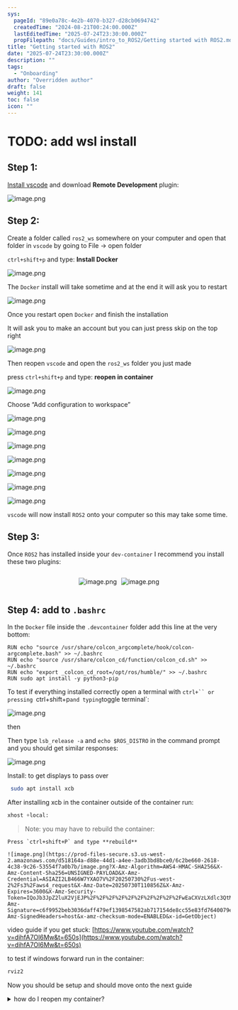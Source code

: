 ```yaml
---
sys:
  pageId: "89e0a78c-4e2b-4070-b327-d28cb0694742"
  createdTime: "2024-08-21T00:24:00.000Z"
  lastEditedTime: "2025-07-24T23:30:00.000Z"
  propFilepath: "docs/Guides/intro_to_ROS2/Getting started with ROS2.md"
title: "Getting started with ROS2"
date: "2025-07-24T23:30:00.000Z"
description: ""
tags:
  - "Onboarding"
author: "Overridden author"
draft: false
weight: 141
toc: false
icon: ""
---
```


# TODO: add wsl install

## Step 1:

[Install vscode](https://code.visualstudio.com/download) and download **Remote Development** plugin:

![image.png](https://prod-files-secure.s3.us-west-2.amazonaws.com/d518164a-d88e-44d1-a4ee-3adb3bd8bce0/efb52993-1881-4a40-b95e-6f020334f022/image.png?X-Amz-Algorithm=AWS4-HMAC-SHA256&X-Amz-Content-Sha256=UNSIGNED-PAYLOAD&X-Amz-Credential=ASIAZI2LB466XRJ23IRY%2F20250730%2Fus-west-2%2Fs3%2Faws4_request&X-Amz-Date=20250730T110851Z&X-Amz-Expires=3600&X-Amz-Security-Token=IQoJb3JpZ2luX2VjEJP%2F%2F%2F%2F%2F%2F%2F%2F%2F%2FwEaCXVzLXdlc3QtMiJHMEUCIQCAeJR4d48fduErCvVmdROmz9ucMntrURtibXM%2BJVRswwIgDbylKITCzB5cwxIohBQe6Jg4IWD2fZLhZxn9aCLAwa8qiAQIvP%2F%2F%2F%2F%2F%2F%2F%2F%2F%2FARAAGgw2Mzc0MjMxODM4MDUiDOKkZsQICygjuKNkmyrcA8azLkILpaZ%2F2Mz4pJ2dJFKCq%2FoRWxss%2BGIEyipTEDzRd1UjIBtfKOAqNtZtUK6MxxjNPXPQxxG%2FubeFrWqmEaUZpIw%2BSc0gaInvb4DPWqAhgWliVEzwh6yjrRGkQr%2Ft3Tp079uGqhQJqflSa1S%2F%2BMMiK1Q0CT9lZTGCiyomR9uowcf%2B97HtInT%2FrPpiT2YiJHC0PpNBYEdLM%2B8xpPSmvclin3SCgyHVxi%2F%2BUrHcLy%2FhsG2huIc%2Ffbtjrtia%2B2Rk7TM1UzerqFo284bg%2FYdKUY8yi15VCvqjs%2FSlMvTYXAUbTnQfoGJ%2FYnj%2FVOWC6CWdBEVKHAOqgcJZ760cAJb1jLTQsRhfyG4661%2BizXtcTSLmi5Airy0pz0iaXa7UBe%2F%2FDXzmk1foRJw4AElGdteu1ci5agilMBcSMb7996cCwT6zCLWoR9FyXFzggsKE%2BLL7kfB49IgU%2F4bq0qI8VA03faTdgHv7NUuv%2BD6bXbA1OoPZHFtRyFaIVWN%2Bgda3QtHBo%2FK2m16FanyY4ZcLMEpahwmJpKTtEs69NCBsQ3WV48CF9Rqy5YF84JK4f3Ip3msthjQSSted6EE4HzWSLVCcIpL2ptRRPLFX1w6qn60nUjn37KcqSddvuaDq8DCkMLnwp8QGOqUBU1xtBeItAKkXntOAfHh%2B1p7lI2HoF45Gtc0Jkxt3XgknuHzn64RqP%2BjKLmeikKEbjOtnfUxyiYk2HUUIdrG4IGJUpQPOdAhuEP5Hc2JdHn4i89r4qc3x2%2F3bNV4hRH1D%2BIiUzNghR%2B0tG8%2BqgGBC17k4%2FzPdxoDfKXbFk7bB2unTpngcmiSMIj%2FXK5FtxgpxlPlgEHCkkzBzRkqlPbkAu13C7%2FbA&X-Amz-Signature=f0782ca1671cb77a9d97580d2e63cbe944d7508dd03e2d501621481f9f5fb20b&X-Amz-SignedHeaders=host&x-amz-checksum-mode=ENABLED&x-id=GetObject)

## Step 2:

Create a folder called `ros2_ws` somewhere on your computer and open that folder in `vscode` by going to File → open folder 

`ctrl+shift+p` and type: **Install Docker**

![image.png](https://prod-files-secure.s3.us-west-2.amazonaws.com/d518164a-d88e-44d1-a4ee-3adb3bd8bce0/2269dc0e-1cd5-47ff-bceb-c04ad9b2eab0/image.png?X-Amz-Algorithm=AWS4-HMAC-SHA256&X-Amz-Content-Sha256=UNSIGNED-PAYLOAD&X-Amz-Credential=ASIAZI2LB466XRJ23IRY%2F20250730%2Fus-west-2%2Fs3%2Faws4_request&X-Amz-Date=20250730T110851Z&X-Amz-Expires=3600&X-Amz-Security-Token=IQoJb3JpZ2luX2VjEJP%2F%2F%2F%2F%2F%2F%2F%2F%2F%2FwEaCXVzLXdlc3QtMiJHMEUCIQCAeJR4d48fduErCvVmdROmz9ucMntrURtibXM%2BJVRswwIgDbylKITCzB5cwxIohBQe6Jg4IWD2fZLhZxn9aCLAwa8qiAQIvP%2F%2F%2F%2F%2F%2F%2F%2F%2F%2FARAAGgw2Mzc0MjMxODM4MDUiDOKkZsQICygjuKNkmyrcA8azLkILpaZ%2F2Mz4pJ2dJFKCq%2FoRWxss%2BGIEyipTEDzRd1UjIBtfKOAqNtZtUK6MxxjNPXPQxxG%2FubeFrWqmEaUZpIw%2BSc0gaInvb4DPWqAhgWliVEzwh6yjrRGkQr%2Ft3Tp079uGqhQJqflSa1S%2F%2BMMiK1Q0CT9lZTGCiyomR9uowcf%2B97HtInT%2FrPpiT2YiJHC0PpNBYEdLM%2B8xpPSmvclin3SCgyHVxi%2F%2BUrHcLy%2FhsG2huIc%2Ffbtjrtia%2B2Rk7TM1UzerqFo284bg%2FYdKUY8yi15VCvqjs%2FSlMvTYXAUbTnQfoGJ%2FYnj%2FVOWC6CWdBEVKHAOqgcJZ760cAJb1jLTQsRhfyG4661%2BizXtcTSLmi5Airy0pz0iaXa7UBe%2F%2FDXzmk1foRJw4AElGdteu1ci5agilMBcSMb7996cCwT6zCLWoR9FyXFzggsKE%2BLL7kfB49IgU%2F4bq0qI8VA03faTdgHv7NUuv%2BD6bXbA1OoPZHFtRyFaIVWN%2Bgda3QtHBo%2FK2m16FanyY4ZcLMEpahwmJpKTtEs69NCBsQ3WV48CF9Rqy5YF84JK4f3Ip3msthjQSSted6EE4HzWSLVCcIpL2ptRRPLFX1w6qn60nUjn37KcqSddvuaDq8DCkMLnwp8QGOqUBU1xtBeItAKkXntOAfHh%2B1p7lI2HoF45Gtc0Jkxt3XgknuHzn64RqP%2BjKLmeikKEbjOtnfUxyiYk2HUUIdrG4IGJUpQPOdAhuEP5Hc2JdHn4i89r4qc3x2%2F3bNV4hRH1D%2BIiUzNghR%2B0tG8%2BqgGBC17k4%2FzPdxoDfKXbFk7bB2unTpngcmiSMIj%2FXK5FtxgpxlPlgEHCkkzBzRkqlPbkAu13C7%2FbA&X-Amz-Signature=bf7b41f23c082b09f744d7b7235ba7d1aa16881a590ec8acc9ca5df7956278e4&X-Amz-SignedHeaders=host&x-amz-checksum-mode=ENABLED&x-id=GetObject)

The `Docker` install will take sometime and at the end it will ask you to restart

![image.png](https://prod-files-secure.s3.us-west-2.amazonaws.com/d518164a-d88e-44d1-a4ee-3adb3bd8bce0/ed233f78-be33-4b1f-b89c-9c346c0e961e/image.png?X-Amz-Algorithm=AWS4-HMAC-SHA256&X-Amz-Content-Sha256=UNSIGNED-PAYLOAD&X-Amz-Credential=ASIAZI2LB466XRJ23IRY%2F20250730%2Fus-west-2%2Fs3%2Faws4_request&X-Amz-Date=20250730T110851Z&X-Amz-Expires=3600&X-Amz-Security-Token=IQoJb3JpZ2luX2VjEJP%2F%2F%2F%2F%2F%2F%2F%2F%2F%2FwEaCXVzLXdlc3QtMiJHMEUCIQCAeJR4d48fduErCvVmdROmz9ucMntrURtibXM%2BJVRswwIgDbylKITCzB5cwxIohBQe6Jg4IWD2fZLhZxn9aCLAwa8qiAQIvP%2F%2F%2F%2F%2F%2F%2F%2F%2F%2FARAAGgw2Mzc0MjMxODM4MDUiDOKkZsQICygjuKNkmyrcA8azLkILpaZ%2F2Mz4pJ2dJFKCq%2FoRWxss%2BGIEyipTEDzRd1UjIBtfKOAqNtZtUK6MxxjNPXPQxxG%2FubeFrWqmEaUZpIw%2BSc0gaInvb4DPWqAhgWliVEzwh6yjrRGkQr%2Ft3Tp079uGqhQJqflSa1S%2F%2BMMiK1Q0CT9lZTGCiyomR9uowcf%2B97HtInT%2FrPpiT2YiJHC0PpNBYEdLM%2B8xpPSmvclin3SCgyHVxi%2F%2BUrHcLy%2FhsG2huIc%2Ffbtjrtia%2B2Rk7TM1UzerqFo284bg%2FYdKUY8yi15VCvqjs%2FSlMvTYXAUbTnQfoGJ%2FYnj%2FVOWC6CWdBEVKHAOqgcJZ760cAJb1jLTQsRhfyG4661%2BizXtcTSLmi5Airy0pz0iaXa7UBe%2F%2FDXzmk1foRJw4AElGdteu1ci5agilMBcSMb7996cCwT6zCLWoR9FyXFzggsKE%2BLL7kfB49IgU%2F4bq0qI8VA03faTdgHv7NUuv%2BD6bXbA1OoPZHFtRyFaIVWN%2Bgda3QtHBo%2FK2m16FanyY4ZcLMEpahwmJpKTtEs69NCBsQ3WV48CF9Rqy5YF84JK4f3Ip3msthjQSSted6EE4HzWSLVCcIpL2ptRRPLFX1w6qn60nUjn37KcqSddvuaDq8DCkMLnwp8QGOqUBU1xtBeItAKkXntOAfHh%2B1p7lI2HoF45Gtc0Jkxt3XgknuHzn64RqP%2BjKLmeikKEbjOtnfUxyiYk2HUUIdrG4IGJUpQPOdAhuEP5Hc2JdHn4i89r4qc3x2%2F3bNV4hRH1D%2BIiUzNghR%2B0tG8%2BqgGBC17k4%2FzPdxoDfKXbFk7bB2unTpngcmiSMIj%2FXK5FtxgpxlPlgEHCkkzBzRkqlPbkAu13C7%2FbA&X-Amz-Signature=95b8d832da4efdd3b16e8b28a03bc30b565690fc69070053fffd7d986a0a0e32&X-Amz-SignedHeaders=host&x-amz-checksum-mode=ENABLED&x-id=GetObject)

Once you restart open `Docker` and finish the installation

It will ask you to make an account but you can just press skip on the top right

![image.png](https://prod-files-secure.s3.us-west-2.amazonaws.com/d518164a-d88e-44d1-a4ee-3adb3bd8bce0/21010ad9-1659-4fd9-9f59-9932a09b2a3d/image.png?X-Amz-Algorithm=AWS4-HMAC-SHA256&X-Amz-Content-Sha256=UNSIGNED-PAYLOAD&X-Amz-Credential=ASIAZI2LB466XRJ23IRY%2F20250730%2Fus-west-2%2Fs3%2Faws4_request&X-Amz-Date=20250730T110851Z&X-Amz-Expires=3600&X-Amz-Security-Token=IQoJb3JpZ2luX2VjEJP%2F%2F%2F%2F%2F%2F%2F%2F%2F%2FwEaCXVzLXdlc3QtMiJHMEUCIQCAeJR4d48fduErCvVmdROmz9ucMntrURtibXM%2BJVRswwIgDbylKITCzB5cwxIohBQe6Jg4IWD2fZLhZxn9aCLAwa8qiAQIvP%2F%2F%2F%2F%2F%2F%2F%2F%2F%2FARAAGgw2Mzc0MjMxODM4MDUiDOKkZsQICygjuKNkmyrcA8azLkILpaZ%2F2Mz4pJ2dJFKCq%2FoRWxss%2BGIEyipTEDzRd1UjIBtfKOAqNtZtUK6MxxjNPXPQxxG%2FubeFrWqmEaUZpIw%2BSc0gaInvb4DPWqAhgWliVEzwh6yjrRGkQr%2Ft3Tp079uGqhQJqflSa1S%2F%2BMMiK1Q0CT9lZTGCiyomR9uowcf%2B97HtInT%2FrPpiT2YiJHC0PpNBYEdLM%2B8xpPSmvclin3SCgyHVxi%2F%2BUrHcLy%2FhsG2huIc%2Ffbtjrtia%2B2Rk7TM1UzerqFo284bg%2FYdKUY8yi15VCvqjs%2FSlMvTYXAUbTnQfoGJ%2FYnj%2FVOWC6CWdBEVKHAOqgcJZ760cAJb1jLTQsRhfyG4661%2BizXtcTSLmi5Airy0pz0iaXa7UBe%2F%2FDXzmk1foRJw4AElGdteu1ci5agilMBcSMb7996cCwT6zCLWoR9FyXFzggsKE%2BLL7kfB49IgU%2F4bq0qI8VA03faTdgHv7NUuv%2BD6bXbA1OoPZHFtRyFaIVWN%2Bgda3QtHBo%2FK2m16FanyY4ZcLMEpahwmJpKTtEs69NCBsQ3WV48CF9Rqy5YF84JK4f3Ip3msthjQSSted6EE4HzWSLVCcIpL2ptRRPLFX1w6qn60nUjn37KcqSddvuaDq8DCkMLnwp8QGOqUBU1xtBeItAKkXntOAfHh%2B1p7lI2HoF45Gtc0Jkxt3XgknuHzn64RqP%2BjKLmeikKEbjOtnfUxyiYk2HUUIdrG4IGJUpQPOdAhuEP5Hc2JdHn4i89r4qc3x2%2F3bNV4hRH1D%2BIiUzNghR%2B0tG8%2BqgGBC17k4%2FzPdxoDfKXbFk7bB2unTpngcmiSMIj%2FXK5FtxgpxlPlgEHCkkzBzRkqlPbkAu13C7%2FbA&X-Amz-Signature=3c6cff38070ff0cc177e272459d887825ccbc6cb02a797710618cc0d5a2a335e&X-Amz-SignedHeaders=host&x-amz-checksum-mode=ENABLED&x-id=GetObject)

Then reopen `vscode` and open the `ros2_ws` folder you just made

press `ctrl+shift+p` and type: **reopen in container**

![image.png](https://prod-files-secure.s3.us-west-2.amazonaws.com/d518164a-d88e-44d1-a4ee-3adb3bd8bce0/4e93b8c2-41ad-488c-8095-c74205196118/image.png?X-Amz-Algorithm=AWS4-HMAC-SHA256&X-Amz-Content-Sha256=UNSIGNED-PAYLOAD&X-Amz-Credential=ASIAZI2LB466XRJ23IRY%2F20250730%2Fus-west-2%2Fs3%2Faws4_request&X-Amz-Date=20250730T110851Z&X-Amz-Expires=3600&X-Amz-Security-Token=IQoJb3JpZ2luX2VjEJP%2F%2F%2F%2F%2F%2F%2F%2F%2F%2FwEaCXVzLXdlc3QtMiJHMEUCIQCAeJR4d48fduErCvVmdROmz9ucMntrURtibXM%2BJVRswwIgDbylKITCzB5cwxIohBQe6Jg4IWD2fZLhZxn9aCLAwa8qiAQIvP%2F%2F%2F%2F%2F%2F%2F%2F%2F%2FARAAGgw2Mzc0MjMxODM4MDUiDOKkZsQICygjuKNkmyrcA8azLkILpaZ%2F2Mz4pJ2dJFKCq%2FoRWxss%2BGIEyipTEDzRd1UjIBtfKOAqNtZtUK6MxxjNPXPQxxG%2FubeFrWqmEaUZpIw%2BSc0gaInvb4DPWqAhgWliVEzwh6yjrRGkQr%2Ft3Tp079uGqhQJqflSa1S%2F%2BMMiK1Q0CT9lZTGCiyomR9uowcf%2B97HtInT%2FrPpiT2YiJHC0PpNBYEdLM%2B8xpPSmvclin3SCgyHVxi%2F%2BUrHcLy%2FhsG2huIc%2Ffbtjrtia%2B2Rk7TM1UzerqFo284bg%2FYdKUY8yi15VCvqjs%2FSlMvTYXAUbTnQfoGJ%2FYnj%2FVOWC6CWdBEVKHAOqgcJZ760cAJb1jLTQsRhfyG4661%2BizXtcTSLmi5Airy0pz0iaXa7UBe%2F%2FDXzmk1foRJw4AElGdteu1ci5agilMBcSMb7996cCwT6zCLWoR9FyXFzggsKE%2BLL7kfB49IgU%2F4bq0qI8VA03faTdgHv7NUuv%2BD6bXbA1OoPZHFtRyFaIVWN%2Bgda3QtHBo%2FK2m16FanyY4ZcLMEpahwmJpKTtEs69NCBsQ3WV48CF9Rqy5YF84JK4f3Ip3msthjQSSted6EE4HzWSLVCcIpL2ptRRPLFX1w6qn60nUjn37KcqSddvuaDq8DCkMLnwp8QGOqUBU1xtBeItAKkXntOAfHh%2B1p7lI2HoF45Gtc0Jkxt3XgknuHzn64RqP%2BjKLmeikKEbjOtnfUxyiYk2HUUIdrG4IGJUpQPOdAhuEP5Hc2JdHn4i89r4qc3x2%2F3bNV4hRH1D%2BIiUzNghR%2B0tG8%2BqgGBC17k4%2FzPdxoDfKXbFk7bB2unTpngcmiSMIj%2FXK5FtxgpxlPlgEHCkkzBzRkqlPbkAu13C7%2FbA&X-Amz-Signature=b78ae45132887008e543fca5d8e26a5f5afd8ff7e52468622fa9700be606925b&X-Amz-SignedHeaders=host&x-amz-checksum-mode=ENABLED&x-id=GetObject)

Choose “Add configuration to workspace”

![image.png](https://prod-files-secure.s3.us-west-2.amazonaws.com/d518164a-d88e-44d1-a4ee-3adb3bd8bce0/9560b282-5060-4989-ba37-97e7b2c22476/image.png?X-Amz-Algorithm=AWS4-HMAC-SHA256&X-Amz-Content-Sha256=UNSIGNED-PAYLOAD&X-Amz-Credential=ASIAZI2LB466XRJ23IRY%2F20250730%2Fus-west-2%2Fs3%2Faws4_request&X-Amz-Date=20250730T110851Z&X-Amz-Expires=3600&X-Amz-Security-Token=IQoJb3JpZ2luX2VjEJP%2F%2F%2F%2F%2F%2F%2F%2F%2F%2FwEaCXVzLXdlc3QtMiJHMEUCIQCAeJR4d48fduErCvVmdROmz9ucMntrURtibXM%2BJVRswwIgDbylKITCzB5cwxIohBQe6Jg4IWD2fZLhZxn9aCLAwa8qiAQIvP%2F%2F%2F%2F%2F%2F%2F%2F%2F%2FARAAGgw2Mzc0MjMxODM4MDUiDOKkZsQICygjuKNkmyrcA8azLkILpaZ%2F2Mz4pJ2dJFKCq%2FoRWxss%2BGIEyipTEDzRd1UjIBtfKOAqNtZtUK6MxxjNPXPQxxG%2FubeFrWqmEaUZpIw%2BSc0gaInvb4DPWqAhgWliVEzwh6yjrRGkQr%2Ft3Tp079uGqhQJqflSa1S%2F%2BMMiK1Q0CT9lZTGCiyomR9uowcf%2B97HtInT%2FrPpiT2YiJHC0PpNBYEdLM%2B8xpPSmvclin3SCgyHVxi%2F%2BUrHcLy%2FhsG2huIc%2Ffbtjrtia%2B2Rk7TM1UzerqFo284bg%2FYdKUY8yi15VCvqjs%2FSlMvTYXAUbTnQfoGJ%2FYnj%2FVOWC6CWdBEVKHAOqgcJZ760cAJb1jLTQsRhfyG4661%2BizXtcTSLmi5Airy0pz0iaXa7UBe%2F%2FDXzmk1foRJw4AElGdteu1ci5agilMBcSMb7996cCwT6zCLWoR9FyXFzggsKE%2BLL7kfB49IgU%2F4bq0qI8VA03faTdgHv7NUuv%2BD6bXbA1OoPZHFtRyFaIVWN%2Bgda3QtHBo%2FK2m16FanyY4ZcLMEpahwmJpKTtEs69NCBsQ3WV48CF9Rqy5YF84JK4f3Ip3msthjQSSted6EE4HzWSLVCcIpL2ptRRPLFX1w6qn60nUjn37KcqSddvuaDq8DCkMLnwp8QGOqUBU1xtBeItAKkXntOAfHh%2B1p7lI2HoF45Gtc0Jkxt3XgknuHzn64RqP%2BjKLmeikKEbjOtnfUxyiYk2HUUIdrG4IGJUpQPOdAhuEP5Hc2JdHn4i89r4qc3x2%2F3bNV4hRH1D%2BIiUzNghR%2B0tG8%2BqgGBC17k4%2FzPdxoDfKXbFk7bB2unTpngcmiSMIj%2FXK5FtxgpxlPlgEHCkkzBzRkqlPbkAu13C7%2FbA&X-Amz-Signature=5e714cab2be2dedb62469791c8f81178484621d7b0857e4ec6a36290eba48870&X-Amz-SignedHeaders=host&x-amz-checksum-mode=ENABLED&x-id=GetObject)

![image.png](https://prod-files-secure.s3.us-west-2.amazonaws.com/d518164a-d88e-44d1-a4ee-3adb3bd8bce0/2ee63f81-886b-48e8-a553-dc6e5eac99e4/image.png?X-Amz-Algorithm=AWS4-HMAC-SHA256&X-Amz-Content-Sha256=UNSIGNED-PAYLOAD&X-Amz-Credential=ASIAZI2LB466XRJ23IRY%2F20250730%2Fus-west-2%2Fs3%2Faws4_request&X-Amz-Date=20250730T110851Z&X-Amz-Expires=3600&X-Amz-Security-Token=IQoJb3JpZ2luX2VjEJP%2F%2F%2F%2F%2F%2F%2F%2F%2F%2FwEaCXVzLXdlc3QtMiJHMEUCIQCAeJR4d48fduErCvVmdROmz9ucMntrURtibXM%2BJVRswwIgDbylKITCzB5cwxIohBQe6Jg4IWD2fZLhZxn9aCLAwa8qiAQIvP%2F%2F%2F%2F%2F%2F%2F%2F%2F%2FARAAGgw2Mzc0MjMxODM4MDUiDOKkZsQICygjuKNkmyrcA8azLkILpaZ%2F2Mz4pJ2dJFKCq%2FoRWxss%2BGIEyipTEDzRd1UjIBtfKOAqNtZtUK6MxxjNPXPQxxG%2FubeFrWqmEaUZpIw%2BSc0gaInvb4DPWqAhgWliVEzwh6yjrRGkQr%2Ft3Tp079uGqhQJqflSa1S%2F%2BMMiK1Q0CT9lZTGCiyomR9uowcf%2B97HtInT%2FrPpiT2YiJHC0PpNBYEdLM%2B8xpPSmvclin3SCgyHVxi%2F%2BUrHcLy%2FhsG2huIc%2Ffbtjrtia%2B2Rk7TM1UzerqFo284bg%2FYdKUY8yi15VCvqjs%2FSlMvTYXAUbTnQfoGJ%2FYnj%2FVOWC6CWdBEVKHAOqgcJZ760cAJb1jLTQsRhfyG4661%2BizXtcTSLmi5Airy0pz0iaXa7UBe%2F%2FDXzmk1foRJw4AElGdteu1ci5agilMBcSMb7996cCwT6zCLWoR9FyXFzggsKE%2BLL7kfB49IgU%2F4bq0qI8VA03faTdgHv7NUuv%2BD6bXbA1OoPZHFtRyFaIVWN%2Bgda3QtHBo%2FK2m16FanyY4ZcLMEpahwmJpKTtEs69NCBsQ3WV48CF9Rqy5YF84JK4f3Ip3msthjQSSted6EE4HzWSLVCcIpL2ptRRPLFX1w6qn60nUjn37KcqSddvuaDq8DCkMLnwp8QGOqUBU1xtBeItAKkXntOAfHh%2B1p7lI2HoF45Gtc0Jkxt3XgknuHzn64RqP%2BjKLmeikKEbjOtnfUxyiYk2HUUIdrG4IGJUpQPOdAhuEP5Hc2JdHn4i89r4qc3x2%2F3bNV4hRH1D%2BIiUzNghR%2B0tG8%2BqgGBC17k4%2FzPdxoDfKXbFk7bB2unTpngcmiSMIj%2FXK5FtxgpxlPlgEHCkkzBzRkqlPbkAu13C7%2FbA&X-Amz-Signature=44e6198f5a03f001386ade6461f2a2a68e47d7ae6af7987a59bd4e66fa010e30&X-Amz-SignedHeaders=host&x-amz-checksum-mode=ENABLED&x-id=GetObject)

![image.png](https://prod-files-secure.s3.us-west-2.amazonaws.com/d518164a-d88e-44d1-a4ee-3adb3bd8bce0/e0fd626c-c8b6-4b2c-95d1-fa4c26514504/image.png?X-Amz-Algorithm=AWS4-HMAC-SHA256&X-Amz-Content-Sha256=UNSIGNED-PAYLOAD&X-Amz-Credential=ASIAZI2LB466XRJ23IRY%2F20250730%2Fus-west-2%2Fs3%2Faws4_request&X-Amz-Date=20250730T110851Z&X-Amz-Expires=3600&X-Amz-Security-Token=IQoJb3JpZ2luX2VjEJP%2F%2F%2F%2F%2F%2F%2F%2F%2F%2FwEaCXVzLXdlc3QtMiJHMEUCIQCAeJR4d48fduErCvVmdROmz9ucMntrURtibXM%2BJVRswwIgDbylKITCzB5cwxIohBQe6Jg4IWD2fZLhZxn9aCLAwa8qiAQIvP%2F%2F%2F%2F%2F%2F%2F%2F%2F%2FARAAGgw2Mzc0MjMxODM4MDUiDOKkZsQICygjuKNkmyrcA8azLkILpaZ%2F2Mz4pJ2dJFKCq%2FoRWxss%2BGIEyipTEDzRd1UjIBtfKOAqNtZtUK6MxxjNPXPQxxG%2FubeFrWqmEaUZpIw%2BSc0gaInvb4DPWqAhgWliVEzwh6yjrRGkQr%2Ft3Tp079uGqhQJqflSa1S%2F%2BMMiK1Q0CT9lZTGCiyomR9uowcf%2B97HtInT%2FrPpiT2YiJHC0PpNBYEdLM%2B8xpPSmvclin3SCgyHVxi%2F%2BUrHcLy%2FhsG2huIc%2Ffbtjrtia%2B2Rk7TM1UzerqFo284bg%2FYdKUY8yi15VCvqjs%2FSlMvTYXAUbTnQfoGJ%2FYnj%2FVOWC6CWdBEVKHAOqgcJZ760cAJb1jLTQsRhfyG4661%2BizXtcTSLmi5Airy0pz0iaXa7UBe%2F%2FDXzmk1foRJw4AElGdteu1ci5agilMBcSMb7996cCwT6zCLWoR9FyXFzggsKE%2BLL7kfB49IgU%2F4bq0qI8VA03faTdgHv7NUuv%2BD6bXbA1OoPZHFtRyFaIVWN%2Bgda3QtHBo%2FK2m16FanyY4ZcLMEpahwmJpKTtEs69NCBsQ3WV48CF9Rqy5YF84JK4f3Ip3msthjQSSted6EE4HzWSLVCcIpL2ptRRPLFX1w6qn60nUjn37KcqSddvuaDq8DCkMLnwp8QGOqUBU1xtBeItAKkXntOAfHh%2B1p7lI2HoF45Gtc0Jkxt3XgknuHzn64RqP%2BjKLmeikKEbjOtnfUxyiYk2HUUIdrG4IGJUpQPOdAhuEP5Hc2JdHn4i89r4qc3x2%2F3bNV4hRH1D%2BIiUzNghR%2B0tG8%2BqgGBC17k4%2FzPdxoDfKXbFk7bB2unTpngcmiSMIj%2FXK5FtxgpxlPlgEHCkkzBzRkqlPbkAu13C7%2FbA&X-Amz-Signature=b5559e467189abb19a86170aeaebaa6b9c30290f336d6dedffa29cf01c7c5a06&X-Amz-SignedHeaders=host&x-amz-checksum-mode=ENABLED&x-id=GetObject)

![image.png](https://prod-files-secure.s3.us-west-2.amazonaws.com/d518164a-d88e-44d1-a4ee-3adb3bd8bce0/a2e13f50-d2ab-4719-a4c2-7ced634bfc9d/image.png?X-Amz-Algorithm=AWS4-HMAC-SHA256&X-Amz-Content-Sha256=UNSIGNED-PAYLOAD&X-Amz-Credential=ASIAZI2LB466XRJ23IRY%2F20250730%2Fus-west-2%2Fs3%2Faws4_request&X-Amz-Date=20250730T110851Z&X-Amz-Expires=3600&X-Amz-Security-Token=IQoJb3JpZ2luX2VjEJP%2F%2F%2F%2F%2F%2F%2F%2F%2F%2FwEaCXVzLXdlc3QtMiJHMEUCIQCAeJR4d48fduErCvVmdROmz9ucMntrURtibXM%2BJVRswwIgDbylKITCzB5cwxIohBQe6Jg4IWD2fZLhZxn9aCLAwa8qiAQIvP%2F%2F%2F%2F%2F%2F%2F%2F%2F%2FARAAGgw2Mzc0MjMxODM4MDUiDOKkZsQICygjuKNkmyrcA8azLkILpaZ%2F2Mz4pJ2dJFKCq%2FoRWxss%2BGIEyipTEDzRd1UjIBtfKOAqNtZtUK6MxxjNPXPQxxG%2FubeFrWqmEaUZpIw%2BSc0gaInvb4DPWqAhgWliVEzwh6yjrRGkQr%2Ft3Tp079uGqhQJqflSa1S%2F%2BMMiK1Q0CT9lZTGCiyomR9uowcf%2B97HtInT%2FrPpiT2YiJHC0PpNBYEdLM%2B8xpPSmvclin3SCgyHVxi%2F%2BUrHcLy%2FhsG2huIc%2Ffbtjrtia%2B2Rk7TM1UzerqFo284bg%2FYdKUY8yi15VCvqjs%2FSlMvTYXAUbTnQfoGJ%2FYnj%2FVOWC6CWdBEVKHAOqgcJZ760cAJb1jLTQsRhfyG4661%2BizXtcTSLmi5Airy0pz0iaXa7UBe%2F%2FDXzmk1foRJw4AElGdteu1ci5agilMBcSMb7996cCwT6zCLWoR9FyXFzggsKE%2BLL7kfB49IgU%2F4bq0qI8VA03faTdgHv7NUuv%2BD6bXbA1OoPZHFtRyFaIVWN%2Bgda3QtHBo%2FK2m16FanyY4ZcLMEpahwmJpKTtEs69NCBsQ3WV48CF9Rqy5YF84JK4f3Ip3msthjQSSted6EE4HzWSLVCcIpL2ptRRPLFX1w6qn60nUjn37KcqSddvuaDq8DCkMLnwp8QGOqUBU1xtBeItAKkXntOAfHh%2B1p7lI2HoF45Gtc0Jkxt3XgknuHzn64RqP%2BjKLmeikKEbjOtnfUxyiYk2HUUIdrG4IGJUpQPOdAhuEP5Hc2JdHn4i89r4qc3x2%2F3bNV4hRH1D%2BIiUzNghR%2B0tG8%2BqgGBC17k4%2FzPdxoDfKXbFk7bB2unTpngcmiSMIj%2FXK5FtxgpxlPlgEHCkkzBzRkqlPbkAu13C7%2FbA&X-Amz-Signature=ee4fac996602fcf0b09b8ec3551a76eb237b81a14ad8e1ee230a147643fa3558&X-Amz-SignedHeaders=host&x-amz-checksum-mode=ENABLED&x-id=GetObject)

![image.png](https://prod-files-secure.s3.us-west-2.amazonaws.com/d518164a-d88e-44d1-a4ee-3adb3bd8bce0/6cc478ad-aaba-4bf7-9fcc-403277ab896c/image.png?X-Amz-Algorithm=AWS4-HMAC-SHA256&X-Amz-Content-Sha256=UNSIGNED-PAYLOAD&X-Amz-Credential=ASIAZI2LB466XRJ23IRY%2F20250730%2Fus-west-2%2Fs3%2Faws4_request&X-Amz-Date=20250730T110851Z&X-Amz-Expires=3600&X-Amz-Security-Token=IQoJb3JpZ2luX2VjEJP%2F%2F%2F%2F%2F%2F%2F%2F%2F%2FwEaCXVzLXdlc3QtMiJHMEUCIQCAeJR4d48fduErCvVmdROmz9ucMntrURtibXM%2BJVRswwIgDbylKITCzB5cwxIohBQe6Jg4IWD2fZLhZxn9aCLAwa8qiAQIvP%2F%2F%2F%2F%2F%2F%2F%2F%2F%2FARAAGgw2Mzc0MjMxODM4MDUiDOKkZsQICygjuKNkmyrcA8azLkILpaZ%2F2Mz4pJ2dJFKCq%2FoRWxss%2BGIEyipTEDzRd1UjIBtfKOAqNtZtUK6MxxjNPXPQxxG%2FubeFrWqmEaUZpIw%2BSc0gaInvb4DPWqAhgWliVEzwh6yjrRGkQr%2Ft3Tp079uGqhQJqflSa1S%2F%2BMMiK1Q0CT9lZTGCiyomR9uowcf%2B97HtInT%2FrPpiT2YiJHC0PpNBYEdLM%2B8xpPSmvclin3SCgyHVxi%2F%2BUrHcLy%2FhsG2huIc%2Ffbtjrtia%2B2Rk7TM1UzerqFo284bg%2FYdKUY8yi15VCvqjs%2FSlMvTYXAUbTnQfoGJ%2FYnj%2FVOWC6CWdBEVKHAOqgcJZ760cAJb1jLTQsRhfyG4661%2BizXtcTSLmi5Airy0pz0iaXa7UBe%2F%2FDXzmk1foRJw4AElGdteu1ci5agilMBcSMb7996cCwT6zCLWoR9FyXFzggsKE%2BLL7kfB49IgU%2F4bq0qI8VA03faTdgHv7NUuv%2BD6bXbA1OoPZHFtRyFaIVWN%2Bgda3QtHBo%2FK2m16FanyY4ZcLMEpahwmJpKTtEs69NCBsQ3WV48CF9Rqy5YF84JK4f3Ip3msthjQSSted6EE4HzWSLVCcIpL2ptRRPLFX1w6qn60nUjn37KcqSddvuaDq8DCkMLnwp8QGOqUBU1xtBeItAKkXntOAfHh%2B1p7lI2HoF45Gtc0Jkxt3XgknuHzn64RqP%2BjKLmeikKEbjOtnfUxyiYk2HUUIdrG4IGJUpQPOdAhuEP5Hc2JdHn4i89r4qc3x2%2F3bNV4hRH1D%2BIiUzNghR%2B0tG8%2BqgGBC17k4%2FzPdxoDfKXbFk7bB2unTpngcmiSMIj%2FXK5FtxgpxlPlgEHCkkzBzRkqlPbkAu13C7%2FbA&X-Amz-Signature=dc687476c3ede8f43eab58685c935e03447a48912766b296592f327a1105ff2c&X-Amz-SignedHeaders=host&x-amz-checksum-mode=ENABLED&x-id=GetObject)

![image.png](https://prod-files-secure.s3.us-west-2.amazonaws.com/d518164a-d88e-44d1-a4ee-3adb3bd8bce0/53255b28-f75e-430f-b9e3-c0ac8577e42b/image.png?X-Amz-Algorithm=AWS4-HMAC-SHA256&X-Amz-Content-Sha256=UNSIGNED-PAYLOAD&X-Amz-Credential=ASIAZI2LB466XRJ23IRY%2F20250730%2Fus-west-2%2Fs3%2Faws4_request&X-Amz-Date=20250730T110851Z&X-Amz-Expires=3600&X-Amz-Security-Token=IQoJb3JpZ2luX2VjEJP%2F%2F%2F%2F%2F%2F%2F%2F%2F%2FwEaCXVzLXdlc3QtMiJHMEUCIQCAeJR4d48fduErCvVmdROmz9ucMntrURtibXM%2BJVRswwIgDbylKITCzB5cwxIohBQe6Jg4IWD2fZLhZxn9aCLAwa8qiAQIvP%2F%2F%2F%2F%2F%2F%2F%2F%2F%2FARAAGgw2Mzc0MjMxODM4MDUiDOKkZsQICygjuKNkmyrcA8azLkILpaZ%2F2Mz4pJ2dJFKCq%2FoRWxss%2BGIEyipTEDzRd1UjIBtfKOAqNtZtUK6MxxjNPXPQxxG%2FubeFrWqmEaUZpIw%2BSc0gaInvb4DPWqAhgWliVEzwh6yjrRGkQr%2Ft3Tp079uGqhQJqflSa1S%2F%2BMMiK1Q0CT9lZTGCiyomR9uowcf%2B97HtInT%2FrPpiT2YiJHC0PpNBYEdLM%2B8xpPSmvclin3SCgyHVxi%2F%2BUrHcLy%2FhsG2huIc%2Ffbtjrtia%2B2Rk7TM1UzerqFo284bg%2FYdKUY8yi15VCvqjs%2FSlMvTYXAUbTnQfoGJ%2FYnj%2FVOWC6CWdBEVKHAOqgcJZ760cAJb1jLTQsRhfyG4661%2BizXtcTSLmi5Airy0pz0iaXa7UBe%2F%2FDXzmk1foRJw4AElGdteu1ci5agilMBcSMb7996cCwT6zCLWoR9FyXFzggsKE%2BLL7kfB49IgU%2F4bq0qI8VA03faTdgHv7NUuv%2BD6bXbA1OoPZHFtRyFaIVWN%2Bgda3QtHBo%2FK2m16FanyY4ZcLMEpahwmJpKTtEs69NCBsQ3WV48CF9Rqy5YF84JK4f3Ip3msthjQSSted6EE4HzWSLVCcIpL2ptRRPLFX1w6qn60nUjn37KcqSddvuaDq8DCkMLnwp8QGOqUBU1xtBeItAKkXntOAfHh%2B1p7lI2HoF45Gtc0Jkxt3XgknuHzn64RqP%2BjKLmeikKEbjOtnfUxyiYk2HUUIdrG4IGJUpQPOdAhuEP5Hc2JdHn4i89r4qc3x2%2F3bNV4hRH1D%2BIiUzNghR%2B0tG8%2BqgGBC17k4%2FzPdxoDfKXbFk7bB2unTpngcmiSMIj%2FXK5FtxgpxlPlgEHCkkzBzRkqlPbkAu13C7%2FbA&X-Amz-Signature=5d0ee736ca4c283a65297e71d203227e601dfb0fa059edd83baf0e482566ef13&X-Amz-SignedHeaders=host&x-amz-checksum-mode=ENABLED&x-id=GetObject)

![image.png](https://prod-files-secure.s3.us-west-2.amazonaws.com/d518164a-d88e-44d1-a4ee-3adb3bd8bce0/7c562767-5af9-4ffb-97d1-327bcdf4ee00/image.png?X-Amz-Algorithm=AWS4-HMAC-SHA256&X-Amz-Content-Sha256=UNSIGNED-PAYLOAD&X-Amz-Credential=ASIAZI2LB466XRJ23IRY%2F20250730%2Fus-west-2%2Fs3%2Faws4_request&X-Amz-Date=20250730T110851Z&X-Amz-Expires=3600&X-Amz-Security-Token=IQoJb3JpZ2luX2VjEJP%2F%2F%2F%2F%2F%2F%2F%2F%2F%2FwEaCXVzLXdlc3QtMiJHMEUCIQCAeJR4d48fduErCvVmdROmz9ucMntrURtibXM%2BJVRswwIgDbylKITCzB5cwxIohBQe6Jg4IWD2fZLhZxn9aCLAwa8qiAQIvP%2F%2F%2F%2F%2F%2F%2F%2F%2F%2FARAAGgw2Mzc0MjMxODM4MDUiDOKkZsQICygjuKNkmyrcA8azLkILpaZ%2F2Mz4pJ2dJFKCq%2FoRWxss%2BGIEyipTEDzRd1UjIBtfKOAqNtZtUK6MxxjNPXPQxxG%2FubeFrWqmEaUZpIw%2BSc0gaInvb4DPWqAhgWliVEzwh6yjrRGkQr%2Ft3Tp079uGqhQJqflSa1S%2F%2BMMiK1Q0CT9lZTGCiyomR9uowcf%2B97HtInT%2FrPpiT2YiJHC0PpNBYEdLM%2B8xpPSmvclin3SCgyHVxi%2F%2BUrHcLy%2FhsG2huIc%2Ffbtjrtia%2B2Rk7TM1UzerqFo284bg%2FYdKUY8yi15VCvqjs%2FSlMvTYXAUbTnQfoGJ%2FYnj%2FVOWC6CWdBEVKHAOqgcJZ760cAJb1jLTQsRhfyG4661%2BizXtcTSLmi5Airy0pz0iaXa7UBe%2F%2FDXzmk1foRJw4AElGdteu1ci5agilMBcSMb7996cCwT6zCLWoR9FyXFzggsKE%2BLL7kfB49IgU%2F4bq0qI8VA03faTdgHv7NUuv%2BD6bXbA1OoPZHFtRyFaIVWN%2Bgda3QtHBo%2FK2m16FanyY4ZcLMEpahwmJpKTtEs69NCBsQ3WV48CF9Rqy5YF84JK4f3Ip3msthjQSSted6EE4HzWSLVCcIpL2ptRRPLFX1w6qn60nUjn37KcqSddvuaDq8DCkMLnwp8QGOqUBU1xtBeItAKkXntOAfHh%2B1p7lI2HoF45Gtc0Jkxt3XgknuHzn64RqP%2BjKLmeikKEbjOtnfUxyiYk2HUUIdrG4IGJUpQPOdAhuEP5Hc2JdHn4i89r4qc3x2%2F3bNV4hRH1D%2BIiUzNghR%2B0tG8%2BqgGBC17k4%2FzPdxoDfKXbFk7bB2unTpngcmiSMIj%2FXK5FtxgpxlPlgEHCkkzBzRkqlPbkAu13C7%2FbA&X-Amz-Signature=d14af7480cf8683b437ac2df0851606673a98daed5571986e7b9672aea188059&X-Amz-SignedHeaders=host&x-amz-checksum-mode=ENABLED&x-id=GetObject)

`vscode` will now install `ROS2` onto your computer so this may take some time.

## Step 3:

Once `ROS2` has installed inside your `dev-container` I recommend you install these two plugins:

<div style="display: flex;flex-direction: row; column-gap:10px; max-width: 630px;justify-content: center;">
<div>

![image.png](https://prod-files-secure.s3.us-west-2.amazonaws.com/d518164a-d88e-44d1-a4ee-3adb3bd8bce0/3fc3d550-5a54-4ba1-ba6b-faa01cdb7369/image.png?X-Amz-Algorithm=AWS4-HMAC-SHA256&X-Amz-Content-Sha256=UNSIGNED-PAYLOAD&X-Amz-Credential=ASIAZI2LB466RW5KOHFT%2F20250730%2Fus-west-2%2Fs3%2Faws4_request&X-Amz-Date=20250730T110856Z&X-Amz-Expires=3600&X-Amz-Security-Token=IQoJb3JpZ2luX2VjEJP%2F%2F%2F%2F%2F%2F%2F%2F%2F%2FwEaCXVzLXdlc3QtMiJIMEYCIQCHpsxc13rtFeryMy0HsZcLLO4t8pewsKzB6i%2FhGcEUBQIhAK1mnbQj2DwrotE0xr1kHq7uuFovrbxQw3qtTXrE3ZjYKogECLz%2F%2F%2F%2F%2F%2F%2F%2F%2F%2FwEQABoMNjM3NDIzMTgzODA1Igx1mfV7zstrSOD5iUAq3AMs8SJsi9OgeTyGFvyML0Xi4nkDRXXLRvxK2zkSxicdGm5kKFm%2BHF7dCDg3ei%2FHPemVc8uearZxrnOU4KTfzVfOwjzwwnzJ5l6QEqSXorAa0IVBU%2FOAe9bcn1wv2SsR5bvHCd9R%2BvvaYTt4aJym7v6FnCuwzS0s0AaGBuAe59h6LkpInR1ns2c0szTuIlKFJGEjNbh2GAPuLlMMYCjU4j1MSUYE8xWhfRatNex4skyae3yzm57qNqrM52OJhgo9GRte2kpbYZo24lwNOQWm9MELL0pPj7iMnwrOBmaBqKUO9CG4jkPe6qkxOaEM55rwR3g8CJcJWRkyzszQxLPRVCRS6L6IZ6sAGweXzF8GSQn245Ck9TxAYccbFDzKBWuX%2But672IPGU9kJJQkJwfoxB9o41btYskFVt8fHMO9x8%2Fz%2FPdFfbZNVlMGviWxasEfxyVIY3VUL9o4vlXkeQEINdAsqiKYGCW91zVj%2FYaN54tM4GEqJDq5LzR9NGJWetfzj3vfNtdnTeUc%2Blgnp5r%2FKq%2BFDUlSZZUukNscTt7xHZPpoAEKvYWkLHKw3jKN8m67aveyD5oZQSypfSPv9%2B2V%2B8G2%2FjEfy9TeGINJbeszIssq7eU4Io0Pe5jrn5jNuTCj8KfEBjqkAVcMi3oZCBRl6NydRtPsZsyk4PVqBz4Qo%2F4ENiu3Bbcnjdbrhn%2BFvxqt8U52xa9mLs7Uo2I2BDGpqYiQ3rhSbHY%2F5MhXTCP77FLPW1427cE%2FEfFadsKQHM3sW25cA4qP5381C5m6tVu%2BW0VTV9S1XYOHM5BCB0PD2rPUEGYQBp5DeoE9N1m4rhsilzZpaRgM3FsYb0f2tzw%2FnafAjm8TM6%2F9Lre9&X-Amz-Signature=37968d692b4a74989f2fff17a05a37fba5e1cf842126d912fe93d11514ba74dc&X-Amz-SignedHeaders=host&x-amz-checksum-mode=ENABLED&x-id=GetObject)

</div>
<div>

![image.png](https://prod-files-secure.s3.us-west-2.amazonaws.com/d518164a-d88e-44d1-a4ee-3adb3bd8bce0/d994cc66-13c2-4093-a5a3-f84cf4601a82/image.png?X-Amz-Algorithm=AWS4-HMAC-SHA256&X-Amz-Content-Sha256=UNSIGNED-PAYLOAD&X-Amz-Credential=ASIAZI2LB4664UW3TWOI%2F20250730%2Fus-west-2%2Fs3%2Faws4_request&X-Amz-Date=20250730T110856Z&X-Amz-Expires=3600&X-Amz-Security-Token=IQoJb3JpZ2luX2VjEJP%2F%2F%2F%2F%2F%2F%2F%2F%2F%2FwEaCXVzLXdlc3QtMiJHMEUCIFZ8Az7RqTj6gM1PRWFQtu1zbkDe7ehEw4%2FbDr%2FY1wTmAiEA8RAvAkBUU2xwdhXs%2FcrTSdObh7mBt34saFS2%2BIBR%2BKsqiAQIvP%2F%2F%2F%2F%2F%2F%2F%2F%2F%2FARAAGgw2Mzc0MjMxODM4MDUiDDyhdWuQxgGbofAtlSrcA07J15XaIulvaZYFEDR0thErF0RpD5PxGYv4wQ64hCgwfm1vBxd%2BDP%2BNKr4T%2FsHNmTv0Uf3g9h5k32KyrJgVtaCWFYc0EXlH8WoIKGBqGDoMPEafP0VpTcXRM1skkieZyPvP%2F8n5LmtwQVRrqzt3lin0hSTRmzrvDb5CuGJIXjiz%2FoVPK3fdAHE0MmZoi%2FK9zizqT8T74f0sVm7mswmqYXP28dpsl8hd4he0nFGUjSrqQfT384TEdKiKWr74eAk5Xdq3QnfDJJsileA4c8hyJ1%2Bp0dqB%2BiVAvE3ejBq55q4QI%2Bhy%2BGy1sy6XXaLzOemlr4WE74YgRHr330zVIHOWNSElcLgyLseC6bJYeVFWMNBfWORkC24KMUry3hwxSID7W9m0Fg6TEI7gttKnP9Gfub3mgqNXuBFsBa3YzuYVmAF%2F4VVNpBp2%2BXRqiKTM0WPXp%2FArSIn44mztX0DM5CMN8Z9CK0AoxVKl2yr6qsnsv8j2KUHHjDclz5mUYaUJ9zjtPQaA%2FUfLGZqQnjW0tVRogdboeh%2FI%2Ba0A5vQwpQoZSDYqRbjWBUvGa6fGMelNYhUFlk%2F6TtsHGBP6riRiC1QLXC945mSJhek1prW3VxhdrM2NRsPMUgV1DcCGJWHMMJ%2Fwp8QGOqUBsXTEgg4o5eLuJbtobJNOzWfmyJA1AuC8Mrf%2FbI3IZAqtgj3CmbWJa8Mh5kH3J2cBJHQRr5xyzPluaw3FnDe1fQppfy%2FbUgl6JTbh3B9QU365xq22ad%2BPyBKW4tWjEouM33qbGf%2BKcEFn8O3r%2BEd8fJ4RoHzQSqf%2FRQ%2FtM7ACOI51XwlmCGlVHkkrHeVGYnJX9Oy10kia3n7i9GUGHN2CgJvwm1OM&X-Amz-Signature=6372537529d1c3a06ab70c955195588f0f3b34c64cb2d2c0429b2d00e5c522ca&X-Amz-SignedHeaders=host&x-amz-checksum-mode=ENABLED&x-id=GetObject)

</div>
</div>

## Step 4: add to `.bashrc`

In the `Docker` file inside the `.devcontainer` folder add this line at the very bottom: 

```docker
RUN echo "source /usr/share/colcon_argcomplete/hook/colcon-argcomplete.bash" >> ~/.bashrc
RUN echo "source /usr/share/colcon_cd/function/colcon_cd.sh" >> ~/.bashrc
RUN echo "export _colcon_cd_root=/opt/ros/humble/" >> ~/.bashrc
RUN sudo apt install -y python3-pip 
```

To test if everything installed correctly open a terminal with `ctrl+`` or pressing `ctrl+shift+p` and typing `toggle terminal`:

![image.png](https://prod-files-secure.s3.us-west-2.amazonaws.com/d518164a-d88e-44d1-a4ee-3adb3bd8bce0/6a4943d8-b04e-4c02-9a58-775f3384d1a5/image.png?X-Amz-Algorithm=AWS4-HMAC-SHA256&X-Amz-Content-Sha256=UNSIGNED-PAYLOAD&X-Amz-Credential=ASIAZI2LB466XRJ23IRY%2F20250730%2Fus-west-2%2Fs3%2Faws4_request&X-Amz-Date=20250730T110851Z&X-Amz-Expires=3600&X-Amz-Security-Token=IQoJb3JpZ2luX2VjEJP%2F%2F%2F%2F%2F%2F%2F%2F%2F%2FwEaCXVzLXdlc3QtMiJHMEUCIQCAeJR4d48fduErCvVmdROmz9ucMntrURtibXM%2BJVRswwIgDbylKITCzB5cwxIohBQe6Jg4IWD2fZLhZxn9aCLAwa8qiAQIvP%2F%2F%2F%2F%2F%2F%2F%2F%2F%2FARAAGgw2Mzc0MjMxODM4MDUiDOKkZsQICygjuKNkmyrcA8azLkILpaZ%2F2Mz4pJ2dJFKCq%2FoRWxss%2BGIEyipTEDzRd1UjIBtfKOAqNtZtUK6MxxjNPXPQxxG%2FubeFrWqmEaUZpIw%2BSc0gaInvb4DPWqAhgWliVEzwh6yjrRGkQr%2Ft3Tp079uGqhQJqflSa1S%2F%2BMMiK1Q0CT9lZTGCiyomR9uowcf%2B97HtInT%2FrPpiT2YiJHC0PpNBYEdLM%2B8xpPSmvclin3SCgyHVxi%2F%2BUrHcLy%2FhsG2huIc%2Ffbtjrtia%2B2Rk7TM1UzerqFo284bg%2FYdKUY8yi15VCvqjs%2FSlMvTYXAUbTnQfoGJ%2FYnj%2FVOWC6CWdBEVKHAOqgcJZ760cAJb1jLTQsRhfyG4661%2BizXtcTSLmi5Airy0pz0iaXa7UBe%2F%2FDXzmk1foRJw4AElGdteu1ci5agilMBcSMb7996cCwT6zCLWoR9FyXFzggsKE%2BLL7kfB49IgU%2F4bq0qI8VA03faTdgHv7NUuv%2BD6bXbA1OoPZHFtRyFaIVWN%2Bgda3QtHBo%2FK2m16FanyY4ZcLMEpahwmJpKTtEs69NCBsQ3WV48CF9Rqy5YF84JK4f3Ip3msthjQSSted6EE4HzWSLVCcIpL2ptRRPLFX1w6qn60nUjn37KcqSddvuaDq8DCkMLnwp8QGOqUBU1xtBeItAKkXntOAfHh%2B1p7lI2HoF45Gtc0Jkxt3XgknuHzn64RqP%2BjKLmeikKEbjOtnfUxyiYk2HUUIdrG4IGJUpQPOdAhuEP5Hc2JdHn4i89r4qc3x2%2F3bNV4hRH1D%2BIiUzNghR%2B0tG8%2BqgGBC17k4%2FzPdxoDfKXbFk7bB2unTpngcmiSMIj%2FXK5FtxgpxlPlgEHCkkzBzRkqlPbkAu13C7%2FbA&X-Amz-Signature=3cba256d5799eb35694fac40de0e8420c4223c38ad761e0114cfe12b9514064c&X-Amz-SignedHeaders=host&x-amz-checksum-mode=ENABLED&x-id=GetObject)

then 

Then type `lsb_release -a` and `echo $ROS_DISTRO` in the command prompt and you should get similar responses:

![image.png](https://prod-files-secure.s3.us-west-2.amazonaws.com/d518164a-d88e-44d1-a4ee-3adb3bd8bce0/3e635dec-a805-4e85-8b9e-d000e5b71a4e/image.png?X-Amz-Algorithm=AWS4-HMAC-SHA256&X-Amz-Content-Sha256=UNSIGNED-PAYLOAD&X-Amz-Credential=ASIAZI2LB466XRJ23IRY%2F20250730%2Fus-west-2%2Fs3%2Faws4_request&X-Amz-Date=20250730T110851Z&X-Amz-Expires=3600&X-Amz-Security-Token=IQoJb3JpZ2luX2VjEJP%2F%2F%2F%2F%2F%2F%2F%2F%2F%2FwEaCXVzLXdlc3QtMiJHMEUCIQCAeJR4d48fduErCvVmdROmz9ucMntrURtibXM%2BJVRswwIgDbylKITCzB5cwxIohBQe6Jg4IWD2fZLhZxn9aCLAwa8qiAQIvP%2F%2F%2F%2F%2F%2F%2F%2F%2F%2FARAAGgw2Mzc0MjMxODM4MDUiDOKkZsQICygjuKNkmyrcA8azLkILpaZ%2F2Mz4pJ2dJFKCq%2FoRWxss%2BGIEyipTEDzRd1UjIBtfKOAqNtZtUK6MxxjNPXPQxxG%2FubeFrWqmEaUZpIw%2BSc0gaInvb4DPWqAhgWliVEzwh6yjrRGkQr%2Ft3Tp079uGqhQJqflSa1S%2F%2BMMiK1Q0CT9lZTGCiyomR9uowcf%2B97HtInT%2FrPpiT2YiJHC0PpNBYEdLM%2B8xpPSmvclin3SCgyHVxi%2F%2BUrHcLy%2FhsG2huIc%2Ffbtjrtia%2B2Rk7TM1UzerqFo284bg%2FYdKUY8yi15VCvqjs%2FSlMvTYXAUbTnQfoGJ%2FYnj%2FVOWC6CWdBEVKHAOqgcJZ760cAJb1jLTQsRhfyG4661%2BizXtcTSLmi5Airy0pz0iaXa7UBe%2F%2FDXzmk1foRJw4AElGdteu1ci5agilMBcSMb7996cCwT6zCLWoR9FyXFzggsKE%2BLL7kfB49IgU%2F4bq0qI8VA03faTdgHv7NUuv%2BD6bXbA1OoPZHFtRyFaIVWN%2Bgda3QtHBo%2FK2m16FanyY4ZcLMEpahwmJpKTtEs69NCBsQ3WV48CF9Rqy5YF84JK4f3Ip3msthjQSSted6EE4HzWSLVCcIpL2ptRRPLFX1w6qn60nUjn37KcqSddvuaDq8DCkMLnwp8QGOqUBU1xtBeItAKkXntOAfHh%2B1p7lI2HoF45Gtc0Jkxt3XgknuHzn64RqP%2BjKLmeikKEbjOtnfUxyiYk2HUUIdrG4IGJUpQPOdAhuEP5Hc2JdHn4i89r4qc3x2%2F3bNV4hRH1D%2BIiUzNghR%2B0tG8%2BqgGBC17k4%2FzPdxoDfKXbFk7bB2unTpngcmiSMIj%2FXK5FtxgpxlPlgEHCkkzBzRkqlPbkAu13C7%2FbA&X-Amz-Signature=7f8364d10b6cc0432e2785dd1849fdd184d157cf13c8abcebc2cd4d7ccd54e72&X-Amz-SignedHeaders=host&x-amz-checksum-mode=ENABLED&x-id=GetObject)

Install:  to get displays to pass over

```bash
 sudo apt install xcb
```

After installing xcb in the container outside of the container run:

```python
xhost +local:
```

> Note: you may have to rebuild the container:

	Press `ctrl+shift+P` and type **rebuild**

	![image.png](https://prod-files-secure.s3.us-west-2.amazonaws.com/d518164a-d88e-44d1-a4ee-3adb3bd8bce0/6c2be660-2618-4c38-9c26-53554f7a0b7b/image.png?X-Amz-Algorithm=AWS4-HMAC-SHA256&X-Amz-Content-Sha256=UNSIGNED-PAYLOAD&X-Amz-Credential=ASIAZI2LB466W7YXAO7V%2F20250730%2Fus-west-2%2Fs3%2Faws4_request&X-Amz-Date=20250730T110856Z&X-Amz-Expires=3600&X-Amz-Security-Token=IQoJb3JpZ2luX2VjEJP%2F%2F%2F%2F%2F%2F%2F%2F%2F%2FwEaCXVzLXdlc3QtMiJHMEUCIC%2F%2FmVs7%2BMSEOJ3yXhffus0KFlDQ9xLh3Fzj0WGYb737AiEAmR42PXf%2F4teCY%2BjKbpcb4loanGHHebqgoQEvTbTX%2FyEqiAQIvP%2F%2F%2F%2F%2F%2F%2F%2F%2F%2FARAAGgw2Mzc0MjMxODM4MDUiDNfn4MTrSjdZ7m4YsSrcA8uJNpIfatzTRzPHeHiIke%2FxyEA6CxphvE1sY1XL3kjJB1TuuxZZ%2F95JGP%2F6np%2Fpj8szpJeAcj2zJf67uUUceDq66w1I9w18vdvbT5SRMX07DM0CSqwQf9GzvpJe%2BSSMWo4rdBJIMNIdxmLNeb%2Fqu0JciHGe8l14Zo4sBsP%2FrNtcBnO4%2B69cyWg8DlRPRJbAvhdX8dPC1K%2BjPYtz8kH7%2BHxrUFHYL2IX0XdY01xfkIHI7vxqS6%2FQCqUL%2FbyRroHEP788u2Pb0W7Z6%2BAIc7z6oXFJjTpZA86TicGH3E8fy6%2BDsv%2FYF6kj1KMR99nRwJaa3nehCqpE9MhzRrRkmPYi9zQioOlAS6Qv1H9hFsmeIth4pkH%2BgccmuMLqw5esyVjUEVYaqQc3IwSbeMZ%2BknXWT%2FMUepcmzpWquQ8VNOaSIf4MFC6z7RYrc1GlxbpPqxj%2FzFaYf2m7eS7fg87djLtdsc9KheeOOWsIdS8yuMlAi03g4h%2FwpBhgMkVn7he%2BQfTFLiOIe%2Bqs%2BL0ljcHzJ0Zv9r7OTaERfeRd%2FkEde7cuQQROYISisRMGLlCyHCn%2Bw3NgD7hAiVX1IPpDsFOA%2FHRRgT5TgzdkepXCgU6UViyGY71XcWLPeOXDqaC7HZMaMIrwp8QGOqUBbuIOvggSzvnpr3KU95%2F%2B4%2FeyUyeXu0pA%2FCTvfK%2BFB8BViPlNac0GHXS%2FWZryzC5YOaoi92DLlungBbmLFV8ZEmJzp%2F6r4AzRqOzdrEK5fVpYoxDH8ImS3C6WckIycT86fihPgkzxwUxGdEUmCVopHMPaTUtOt%2B8NxMP%2FtqRpBknYh28pIkDScSkSnnRmds0FC5gP5elAdv9dsIwEJnGXvZdv55TV&X-Amz-Signature=c6f9952beb3036daff479ef1398547582ab717154de8cc55e83fd7640079e429&X-Amz-SignedHeaders=host&x-amz-checksum-mode=ENABLED&x-id=GetObject)

video guide if you get stuck: [https://www.youtube.com/watch?v=dihfA7Ol6Mw&t=650s](https://www.youtube.com/watch?v=dihfA7Ol6Mw&t=650s)

to test if windows forward run in the container:

```bash
rviz2
```

Now you should be setup and should move onto the next guide 

<details>
      <summary>how do I reopen my container?</summary>
      TODO:
  </details>
